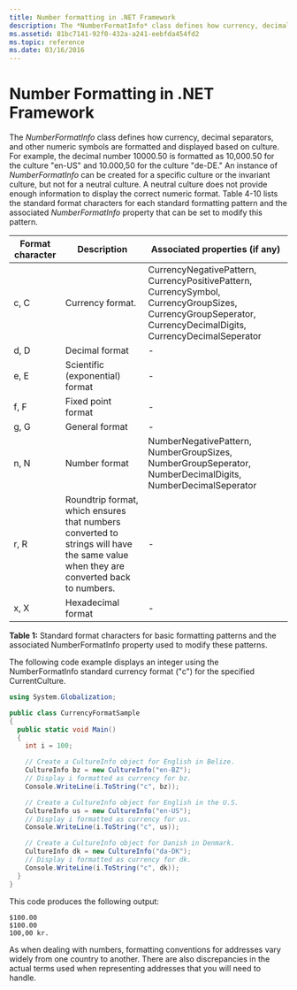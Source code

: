 ```yaml
---
title: Number formatting in .NET Framework
description: The *NumberFormatInfo* class defines how currency, decimal separators, and other numeric symbols are formatted and displayed based on culture.
ms.assetid: 81bc7141-92f0-432a-a241-eebfda454fd2
ms.topic: reference
ms.date: 03/16/2016
---
```


# Number Formatting in .NET Framework

The *NumberFormatInfo* class defines how currency, decimal separators, and other numeric symbols are formatted and displayed based on culture.
For example, the decimal number 10000.50 is formatted as 10,000.50 for the culture "en-US" and 10.000,50 for the culture "de-DE."
An instance of *NumberFormatInfo* can be created for a specific culture or the invariant culture, but not for a neutral culture.
A neutral culture does not provide enough information to display the correct numeric format.
Table 4-10 lists the standard format characters for each standard formatting pattern and the associated *NumberFormatInfo* property that can be set to modify this pattern.

| Format character | Description | Associated properties (if any) |
| --- | --- | -- |
| c, C | Currency format. | CurrencyNegativePattern, CurrencyPositivePattern, CurrencySymbol, CurrencyGroupSizes, CurrencyGroupSeperator, CurrencyDecimalDigits, CurrencyDecimalSeperator |
| d, D | Decimal format | - |
| e, E | Scientific (exponential) format | - |
| f, F | Fixed point format | - |
| g, G | General format | - |
| n, N | Number format | NumberNegativePattern, NumberGroupSizes, NumberGroupSeperator, NumberDecimalDigits, NumberDecimalSeperator |
| r, R | Roundtrip format, which ensures that numbers converted to strings will have the same value when they are converted back to numbers. | - |
| x, X | Hexadecimal format | - |

**Table 1:** Standard format characters for basic formatting patterns and the associated NumberFormatInfo property used to modify these patterns.

The following code example displays an integer using the NumberFormatInfo standard currency format ("c") for the specified CurrentCulture.

```csharp
using System.Globalization;

public class CurrencyFormatSample
{
  public static void Main()
  {
    int i = 100;

    // Create a CultureInfo object for English in Belize.
    CultureInfo bz = new CultureInfo("en-BZ");
    // Display i formatted as currency for bz.
    Console.WriteLine(i.ToString("c", bz));

    // Create a CultureInfo object for English in the U.S.
    CultureInfo us = new CultureInfo("en-US");
    // Display i formatted as currency for us.
    Console.WriteLine(i.ToString("c", us));

    // Create a CultureInfo object for Danish in Denmark.
    CultureInfo dk = new CultureInfo("da-DK");
    // Display i formatted as currency for dk.
    Console.WriteLine(i.ToString("c", dk));
  }
}
```

This code produces the following output:

```console
$100.00
$100.00
100,00 kr.
```

As when dealing with numbers, formatting conventions for addresses vary widely from one country to another.
There are also discrepancies in the actual terms used when representing addresses that you will need to handle.

